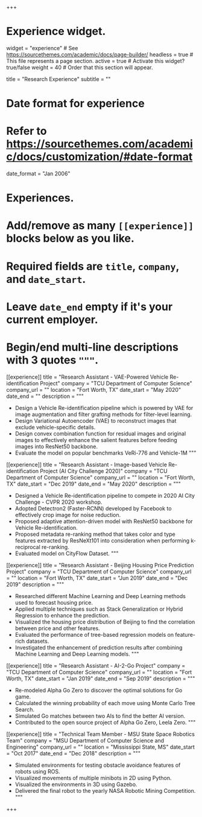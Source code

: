 +++
# Experience widget.
widget = "experience"  # See https://sourcethemes.com/academic/docs/page-builder/
headless = true  # This file represents a page section.
active = true  # Activate this widget? true/false
weight = 40  # Order that this section will appear.

title = "Research Experience"
subtitle = ""

# Date format for experience
#   Refer to https://sourcethemes.com/academic/docs/customization/#date-format
date_format = "Jan 2006"

# Experiences.
#   Add/remove as many `[[experience]]` blocks below as you like.
#   Required fields are `title`, `company`, and `date_start`.
#   Leave `date_end` empty if it's your current employer.
#   Begin/end multi-line descriptions with 3 quotes `"""`.
[[experience]]
  title = "Research Assistant - VAE-Powered Vehicle Re-identification Project"
  company = "TCU Department of Computer Science"
  company_url = ""
  location = "Fort Worth, TX"
  date_start = "May 2020"
  date_end = ""
  description = """
  * Design a Vehicle Re-identification pipeline which is powered by VAE for image augmentation and filter grafting methods
for filter-level learning.
  * Design Variational Autoencoder (VAE) to reconstruct images that exclude vehicle-specific details.
  * Design convex combination function for residual images and original images to effectively enhance the salient features
before feeding images into ResNet50 backbone.
  * Evaluate the model on popular benchmarks VeRi-776 and Vehicle-1M
  """

[[experience]]
  title = "Research Assistant - Image-based Vehicle Re-identification Project (AI City Challenge 2020)"
  company = "TCU Department of Computer Science"
  company_url = ""
  location = "Fort Worth, TX"
  date_start = "Dec 2019"
  date_end = "May 2020"
  description = """
  * Designed a Vehicle Re-identification pipeline to compete in 2020 AI City Challenge - CVPR 2020 workshop.
  * Adopted Detectron2 (Faster-RCNN) developed by Facebook to effectively crop image for noise reduction.
  * Proposed adaptive attention-driven model with ResNet50 backbone for Vehicle Re-identification.
  * Proposed metadata re-ranking method that takes color and type features extracted by ResNeXt101 into consideration when performing k-reciprocal re-ranking.
  * Evaluated model on CityFlow Dataset.
  """
  
 [[experience]]
  title = "Research Assistant - Beijing Housing Price Prediction Project"
  company = "TCU Department of Computer Science"
  company_url = ""
  location = "Fort Worth, TX"
  date_start = "Jun 2019"
  date_end = "Dec 2019"
  description = """
  * Researched different Machine Learning and Deep Learning methods used to forecast housing price.
  * Applied multiple techniques such as Stack Generalization or Hybrid Regression to enhance the prediction.
  * Visualized the housing price distribution of Beijing to find the correlation between price and other features.
  * Evaluated the performance of tree-based regression models on feature-rich datasets.
  * Investigated the enhancement of prediction results after combining Machine Learning and Deep Learning models.
  """
  
  [[experience]]
  title = "Research Assistant - AI-2-Go Project"
  company = "TCU Department of Computer Science"
  company_url = ""
  location = "Fort Worth, TX"
  date_start = "Jan 2019"
  date_end = "Sep 2019"
  description = """
  * Re-modeled Alpha Go Zero to discover the optimal solutions for Go game.
  * Calculated the winning probability of each move using Monte Carlo Tree Search.
  * Simulated Go matches between two AIs to find the better AI version.
  * Contributed to the open source project of Alpha Go Zero, Leela Zero.
  """
  
  [[experience]]
  title = "Technical Team Member - MSU State Space Robotics Team"
  company = "MSU Department of Computer Science and Engineering"
  company_url = ""
  location = "Mississippi State, MS"
  date_start = "Oct 2017"
  date_end = "Dec 2018"
  description = """
  * Simulated environments for testing obstacle avoidance features of robots using ROS.
  * Visualized movements of multiple minibots in 2D using Python.
  * Visualized the environments in 3D using Gazebo.
  * Delivered the final robot to the yearly NASA Robotic Mining Competition.
  """

+++
